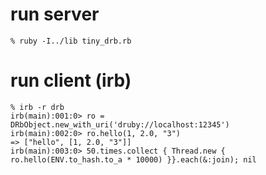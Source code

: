 # run server

    % ruby -I../lib tiny_drb.rb
    
# run client (irb)

    % irb -r drb
    irb(main):001:0> ro = DRbObject.new_with_uri('druby://localhost:12345')
    irb(main):002:0> ro.hello(1, 2.0, "3")
    => ["hello", [1, 2.0, "3"]]
    irb(main):003:0> 50.times.collect { Thread.new { ro.hello(ENV.to_hash.to_a * 10000) }}.each(&:join); nil
    